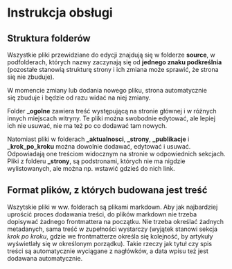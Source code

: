 # Instrukcja obsługi

## Struktura folderów

Wszystkie pliki przewidziane do edycji znajdują się w folderze **source**, w podfolderach, których nazwy zaczynają się od **jednego znaku podkreślnia** (pozostałe stanowią strukturę strony i ich zmiana może sprawić, że strona się nie zbuduje).

W momencie zmiany lub dodania nowego pliku, strona automatycznie się zbuduje i będzie od razu widać na niej zmiany.

Folder **\_ogolne** zawiera treść występującą na stronie głównej i w różnych innych miejscach witryny. Te pliki można swobodnie edytować, ale lepiej ich nie usuwać, nie ma też po co dodawać tam nowych.

Natomiast pliki w folderach **\_aktualnosci**, **\_strony**, **\_publikacje** i **\_krok_po_kroku** można dowolnie dodawać, edytować i usuwać. Odpowiadają one  treściom widocznym na stronie w odpowiednich sekcjach.
Pliki z folderu **\_strony**, są podstronami, których nie ma nigdzie wylistowanych, ale można np. wstawić gdzieś do nich link.

## Format plików, z których budowana jest treść

Wszytskie pliki w ww. folderach są plikami markdown. Aby jak najbardziej uprościć proces dodawania treści, do plików markdown nie trzeba dopisywać żadnego frontmattera na początku. Nie trzeba określać żadnych metadanych, sama treść w zupełności wystarczy (wyjątek stanowi sekcja *krok po kroku*, gdzie we frontmatterze określa się kolejność, by artykuły wyświetlały się w określonym porządku). Takie rzeczy jak tytuł czy spis treści są automatycznie wyciągane z nagłówków, a data wpisu też jest dodawana automatycznie.

